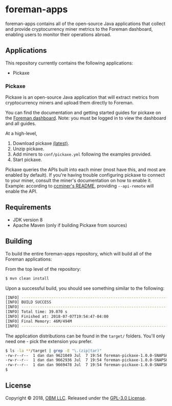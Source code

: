 # foreman-apps

foreman-apps contains all of the open-source Java applications that collect and provide cryptocurrency miner metrics to the Foreman dashboard, enabling users to monitor their operations abroad.

## Applications ##

This repository currently contains the following applications:

- Pickaxe

### Pickaxe ###

Pickaxe is an open-source Java application that will extract metrics from cryptocurrency miners and upload them directly to Foreman.

You can find the documentation and getting started guides for pickaxe on the [Foreman dashboard](https://dashboard.foreman.mn/dashboard/support/pickaxe/).  Note: you must be logged in to view the dashboard and all guides.

At a high-level,

1. Download pickaxe [(latest)](https://github.com/delawr0190/foreman-apps/releases).
2. Unzip pickaxe.
3. Add miners to `conf/pickaxe.yml` following the examples provided.
4. Start pickaxe.

Pickaxe queries the APIs built into each miner (most have this, and most are enabled by default).  If you're having trouble configuring pickaxe to connect to your miner, consult the miner's documentation on how to enable it.  Example:  according to [ccminer's README](https://github.com/tpruvot/ccminer/blob/windows/README.txt), providing `--api-remote` will enable the API.

## Requirements ##

- JDK version 8
- Apache Maven (only if building Pickaxe from sources)

## Building ##

To build the entire foreman-apps repository, which will build all of the Foreman applications:

From the top level of the repository:

```sh
$ mvn clean install
```

Upon a successful build, you should see something similar to the following:

```sh
[INFO] ------------------------------------------------------------------------
[INFO] BUILD SUCCESS
[INFO] ------------------------------------------------------------------------
[INFO] Total time: 39.070 s
[INFO] Finished at: 2018-07-07T19:54:47-04:00
[INFO] Final Memory: 46M/494M
[INFO] ------------------------------------------------------------------------
```

The application distributions can be found in the `target/` folders.  You'll only need one - pick the extension you prefer.

```sh
$ ls -la **/target | grep -E "\.(zip|tar)"
-rw-r--r--  1 dan dan 9621049 Jul  7 19:54 foreman-pickaxe-1.0.0-SNAPSHOT-bin.tar.bz2
-rw-r--r--  1 dan dan 9662936 Jul  7 19:54 foreman-pickaxe-1.0.0-SNAPSHOT-bin.tar.gz
-rw-r--r--  1 dan dan 9669478 Jul  7 19:54 foreman-pickaxe-1.0.0-SNAPSHOT-bin.zip
$

```

## License ##

Copyright © 2018, [OBM LLC](https://obm.mn/).  Released under the [GPL-3.0 License](LICENSE).
